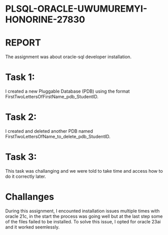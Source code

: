 # PLSQL-ORACLE-UWUMUREMYI-HONORINE-27830
# REPORT
The assignment was about oracle-sql developer installation.
# Task 1:
 I created a new Pluggable Database (PDB) using the format FirstTwoLettersOfFirstName_pdb_StudentID.
# Task 2:
 I created and deleted another PDB named FirstTwoLettersOfName_to_delete_pdb_StudentID.
# Task 3:
 This task was challanging and we were told to take time and access how to do it correctly later.
# Challanges
During this assignment, I encounted installation issues multiple times with oracle 21c, in the start the process was going well but at the last step some of the files failed to be installed.
To solve this issue, I opted for oracle 23ai and it worked seemlessly.
